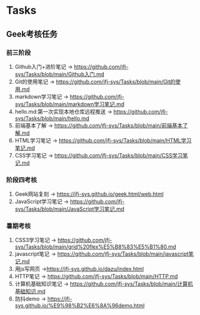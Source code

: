 # Tasks
## Geek考核任务
### 前三阶段
1. Github入门+进阶笔记 -> https://github.com/jfj-sys/Tasks/blob/main/Github入门.md
2. Git的使用笔记 -> https://github.com/jfj-sys/Tasks/blob/main/Git的使用.md
3. markdown学习笔记 -> https://github.com/jfj-sys/Tasks/blob/main/markdown学习笔记.md
4. hello.md:第一次实现本地仓库远程推送 -> https://github.com/jfj-sys/Tasks/blob/main/hello.md
5. 前端基本了解 -> https://github.com/jfj-sys/Tasks/blob/main/前端基本了解.md
6. HTML学习笔记 -> https://github.com/jfj-sys/Tasks/blob/main/HTML学习笔记.md
7. CSS学习笔记 -> https://github.com/jfj-sys/Tasks/blob/main/CSS学习笔记.md
### 阶段四考核
1. Geek网站复刻 -> https://jfj-sys.github.io/geek.html/web.html
2. JavaScript学习笔记 -> https://github.com/jfj-sys/Tasks/blob/main/JavaScript学习笔记.md
### 暑期考核
1. CSS3学习笔记 -> https://github.com/jfj-sys/Tasks/blob/main/grid%20flex%E5%B8%83%E5%B1%80.md
2. javascript笔记 -> https://github.com/jfj-sys/Tasks/blob/main/javascript笔记.md
3. 用js写网页 ->https://jfj-sys.github.io/dazu/index.html
4. HTTP笔记 -> https://github.com/jfj-sys/Tasks/blob/main/HTTP.md
5. 计算机基础知识笔记 -> https://github.com/jfj-sys/Tasks/blob/main/计算机基础知识.md
6. 防抖demo -> https://jfj-sys.github.io/%E9%98%B2%E6%8A%96demo.html
   
